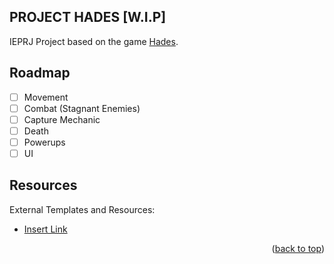<a name="readme-top"></a>
## PROJECT HADES [W.I.P]

<!--Insert Game Thumbnail Flavor Below-->

IEPRJ Project based on the game [Hades](https://store.steampowered.com/app/1145360/Hades/).

## Roadmap

- [ ] Movement
- [ ] Combat (Stagnant Enemies)
- [ ] Capture Mechanic
- [ ] Death 
- [ ] Powerups
- [ ] UI

## Resources

<!--Insert Game Thumbnail Flavor Below-->

External Templates and Resources:
* [Insert Link](InsertLink)

<p align="right">(<a href="#readme-top">back to top</a>)</p>
